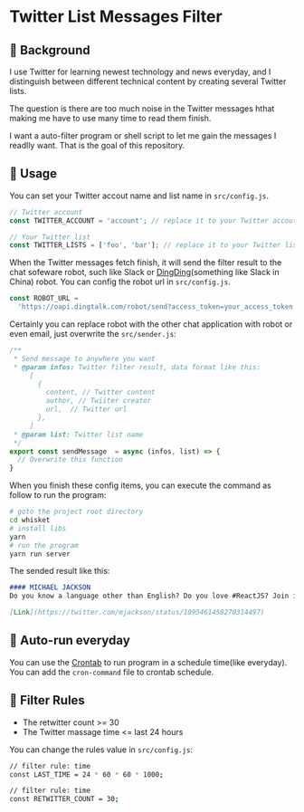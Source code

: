 # Twitter List Messages Filter

## 🤔 Background

I use Twitter for learning newest technology and news everyday, and I distinguish between different technical content by creating several Twitter lists.

The question is there are too much noise in the Twitter messages hthat making me have to use many time to read them finish.

I want a auto-filter program or shell script to let me gain the messages I readlly want. That is the goal of this repository.


## 🏇 Usage

You can set your Twitter accout name and list name in `src/config.js`.

```js
// Twitter account
const TWITTER_ACCOUNT = 'account'; // replace it to your Twitter accout

// Your Twitter list
const TWITTER_LISTS = ['foo', 'bar']; // replace it to your Twitter list
```

When the Twitter messages fetch finish, it will send the filter result to the chat sofeware robot, such like Slack or [DingDing](https://www.dingtalk.com/)(something like Slack in China) robot. You can config the robot url in `src/config.js`.

```js
const ROBOT_URL =
  'https://oapi.dingtalk.com/robot/send?access_token=your_access_token';
```

Certainly you can replace robot with the other chat application with robot or even email, just overwrite the `src/sender.js`:

```js
/**
 * Send message to anywhere you want
 * @param infos: Twitter filter result, data format like this:
     [
       {
         content, // Twitter content
         author, // Twiiter creator
         url,  // Twitter url
       },
     ]
 * @param list: Twitter list name
 */
export const sendMessage  = async (infos, list) => {
  // Overwrite this function
}
```

When you finish these config items, you can execute the command as follow to run the program:

```sh
# goto the project root directory
cd whisket
# install libs
yarn
# run the program
yarn run server
```

The sended result like this:

```markdown
#### MICHAEL JACKSON
Do you know a language other than English? Do you love #ReactJS? Join in the translation of the React website into your language! https://www.isreacttranslatedyet.com/

[Link](https://twitter.com/mjackson/status/1095461458270314497)
```

## 🏓 Auto-run everyday

You can use the [Crontab](https://en.wikipedia.org/wiki/Cron) to run program in a schedule time(like everyday). You can add the `cron-command` file to crontab schedule.


## 📒 Filter Rules

* The retwitter count >= 30
* The Twitter massage time <= last 24 hours

You can change the rules value in `src/config.js`:

```sh
// filter rule: time
const LAST_TIME = 24 * 60 * 60 * 1000;

// filter rule: time
const RETWITTER_COUNT = 30;
```

